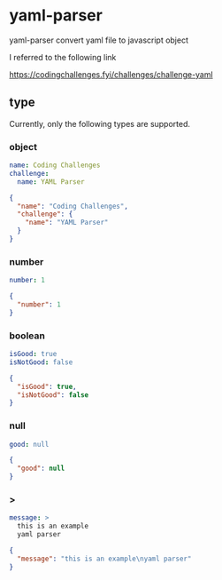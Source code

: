 # yaml-parser

yaml-parser convert yaml file to javascript object

I referred to the following link

https://codingchallenges.fyi/challenges/challenge-yaml

## type

Currently, only the following types are supported.

### object

```yaml
name: Coding Challenges
challenge:
  name: YAML Parser
```

```json
{
  "name": "Coding Challenges",
  "challenge": {
    "name": "YAML Parser"
  }
}
```

### number
```yaml
number: 1
```

```json
{
  "number": 1
}
```

### boolean

```yaml
isGood: true
isNotGood: false
```

```json
{
  "isGood": true,
  "isNotGood": false
}
```

### null
```yaml
good: null
```

```json
{
  "good": null
}
```

### >
```yaml
message: >
  this is an example
  yaml parser
```
```json
{
  "message": "this is an example\nyaml parser"
}
```
